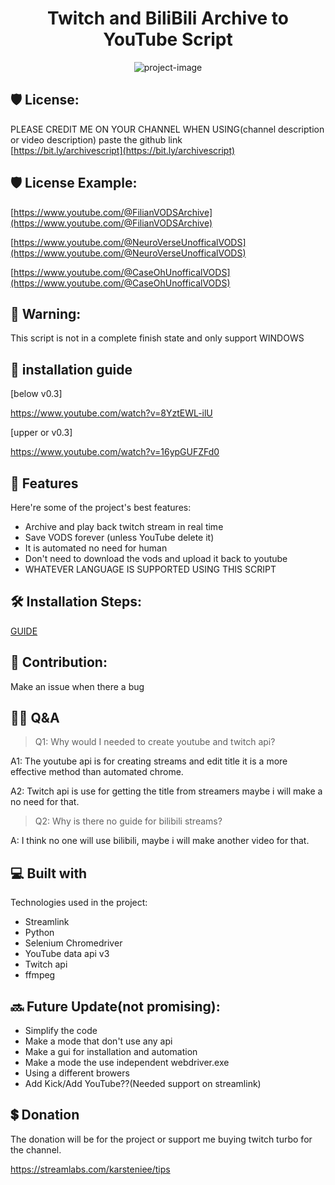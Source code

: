 <h1 align="center" id="title">Twitch and BiliBili Archive to YouTube Script</h1>

<p align="center"><img src="https://socialify.git.ci/karstenlee10/Twitch-and-BiliBili-Archive-to-Youtube-Script/image?font=Inter&amp;language=1&amp;logo=https%3A%2F%2Favatars.githubusercontent.com%2Fu%2F91263511%3Fv%3D4&amp;name=1&amp;owner=1&amp;pattern=Circuit+Board&amp;stargazers=1&amp;theme=Light" alt="project-image"></p>

<h2>🛡️ License:</h2>

PLEASE CREDIT ME ON YOUR CHANNEL WHEN USING(channel description or video description) paste the github link  
[https://bit.ly/archivescript](https://bit.ly/archivescript)

<h2>🛡️ License Example:</h2>

[https://www.youtube.com/@FilianVODSArchive](https://www.youtube.com/@FilianVODSArchive)

[https://www.youtube.com/@NeuroVerseUnofficalVODS](https://www.youtube.com/@NeuroVerseUnofficalVODS)

[https://www.youtube.com/@CaseOhUnofficalVODS](https://www.youtube.com/@CaseOhUnofficalVODS)

<h2>🚨 Warning:</h2>

This script is not in a complete finish state and only support WINDOWS

<h2>🚀 installation guide</h2>

[below v0.3]

https://www.youtube.com/watch?v=8YztEWL-ilU

[upper or v0.3]

https://www.youtube.com/watch?v=16ypGUFZFd0
  
<h2>🧐 Features</h2>

Here're some of the project's best features:

*   Archive and play back twitch stream in real time
*   Save VODS forever (unless YouTube delete it)
*   It is automated no need for human
*   Don't need to download the vods and upload it back to youtube
*   WHATEVER LANGUAGE IS SUPPORTED USING THIS SCRIPT

<h2>🛠️ Installation Steps:</h2>

[GUIDE](readthisguide.md)

<h2>🍰 Contribution:</h2>

Make an issue when there a bug

<h2>🤔💭 Q&A</h2>  

> Q1: Why would I needed to create youtube and twitch api?
> 
A1: The youtube api is for creating streams and edit title it is a more effective method than automated chrome.

A2: Twitch api is use for getting the title from streamers maybe i will make a no need for that.

>  Q2: Why is there no guide for bilibili streams?
> 
A: I think no one will use bilibili, maybe i will make another video for that.
  
<h2>💻 Built with</h2>

Technologies used in the project:

*   Streamlink
*   Python
*   Selenium Chromedriver
*   YouTube data api v3
*   Twitch api
*   ffmpeg

<h2>🔜 Future Update(not promising):</h2> 

* Simplify the code
* Make a mode that don't use any api
* Make a gui for installation and automation
* Make a mode the use independent webdriver.exe
* Using a different browers
* Add Kick/Add YouTube??(Needed support on streamlink)

<h2>💲 Donation</h2>

The donation will be for the project or support me buying twitch turbo for the channel.

https://streamlabs.com/karsteniee/tips
